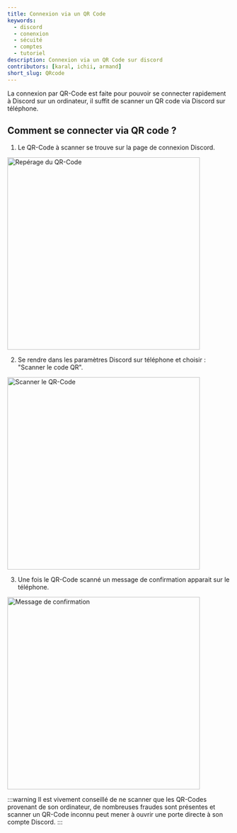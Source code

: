 ```yaml
---
title: Connexion via un QR Code
keywords:
  - discord
  - conenxion
  - sécuité
  - comptes
  - tutoriel
description: Connexion via un QR Code sur discord
contributors: [karal, ichii, armand]
short_slug: QRcode
---
```


La connexion par QR-Code est faite pour pouvoir se connecter rapidement à Discord sur un ordinateur, il suffit de scanner un QR code via Discord sur téléphone.

## Comment se connecter via QR code ?

1) Le QR-Code à scanner se trouve sur la page de connexion Discord.

<img alt="Repérage du QR-Code" src="https://i.dfr.gg/qk6O.png" width="" height="435" />

2) Se rendre dans les paramètres Discord sur téléphone et choisir : "Scanner le code QR".

<img alt="Scanner le QR-Code" src="https://i.dfr.gg/j7VN.png" width="" height="435" />

3) Une fois le QR-Code scanné un message de confirmation apparait sur le téléphone.

<img alt="Message de confirmation" src="https://i.dfr.gg/gUHf.png" width="" height="435" />

:::warning
Il est vivement conseillé de ne scanner que les QR-Codes provenant de son ordinateur, de nombreuses fraudes sont présentes et scanner un QR-Code inconnu peut mener à ouvrir une porte directe à son compte Discord.
:::
